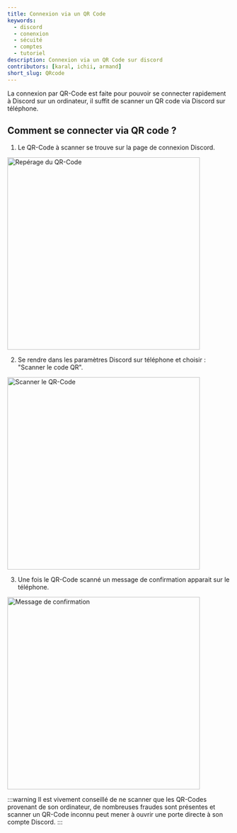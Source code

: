 ```yaml
---
title: Connexion via un QR Code
keywords:
  - discord
  - conenxion
  - sécuité
  - comptes
  - tutoriel
description: Connexion via un QR Code sur discord
contributors: [karal, ichii, armand]
short_slug: QRcode
---
```


La connexion par QR-Code est faite pour pouvoir se connecter rapidement à Discord sur un ordinateur, il suffit de scanner un QR code via Discord sur téléphone.

## Comment se connecter via QR code ?

1) Le QR-Code à scanner se trouve sur la page de connexion Discord.

<img alt="Repérage du QR-Code" src="https://i.dfr.gg/qk6O.png" width="" height="435" />

2) Se rendre dans les paramètres Discord sur téléphone et choisir : "Scanner le code QR".

<img alt="Scanner le QR-Code" src="https://i.dfr.gg/j7VN.png" width="" height="435" />

3) Une fois le QR-Code scanné un message de confirmation apparait sur le téléphone.

<img alt="Message de confirmation" src="https://i.dfr.gg/gUHf.png" width="" height="435" />

:::warning
Il est vivement conseillé de ne scanner que les QR-Codes provenant de son ordinateur, de nombreuses fraudes sont présentes et scanner un QR-Code inconnu peut mener à ouvrir une porte directe à son compte Discord.
:::
